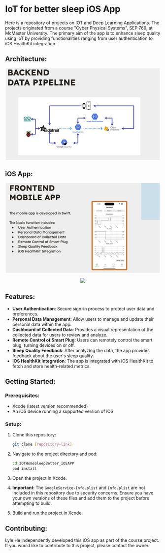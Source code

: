 # IoT for better sleep iOS App

Here is a repository of projects on IOT and Deep Learning Applications. The projects originated from a course "Cyber Physical Systems", SEP 769, at McMaster University. The primary aim of the app is to enhance sleep quality using IoT by providing functionalities ranging from user authentication to iOS HealthKit integration.

## Architecture:

<p align="center">
    <img src="./Imgs/part1_data_pipline.png" width="500" />
</p>

## iOS App:

<p align="center">
    <img src="./Imgs/part1_client.png" width="500" />
</p>

<p align="center">
    <img src="./Imgs/appdemo.gif" height="500" />
</p>

## Features:

- **User Authentication**: Secure sign-in process to protect user data and preferences.
- **Personal Data Management**: Allow users to manage and update their personal data within the app.
- **Dashboard of Collected Data**: Provides a visual representation of the collected data for users to review and analyze.
- **Remote Control of Smart Plug**: Users can remotely control the smart plug, turning devices on or off.
- **Sleep Quality Feedback**: After analyzing the data, the app provides feedback about the user's sleep quality.
- **iOS HealthKit Integration**: The app is integrated with iOS HealthKit to fetch and store health-related metrics.

## Getting Started:

### Prerequisites:

- Xcode (latest version recommended)
- An iOS device running a supported version of iOS.

### Setup:

1. Clone this repository:

   ```bash
   git clone [repository-link]
   ```

2. Navigate to the project directory and pod:

   ```bash
   cd IOTHomeSleepBetter_iOSAPP
   pod install
   ```

3. Open the project in Xcode.

4. **Important**: The `GoogleService-Info.plist` and `Info.plist` are not included in this repository due to security concerns. Ensure you have your own versions of these files and add them to the project before attempting to build.

5. Build and run the project in Xcode.

## Contributing:

Lyle He independently developed this iOS app as part of the course project. If you would like to contribute to this project, please contact the owner.
